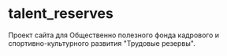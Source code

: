 # talent_reserves
Проект сайта для Общественно полезного фонда кадрового и спортивно-культурного развития "Трудовые резервы".
